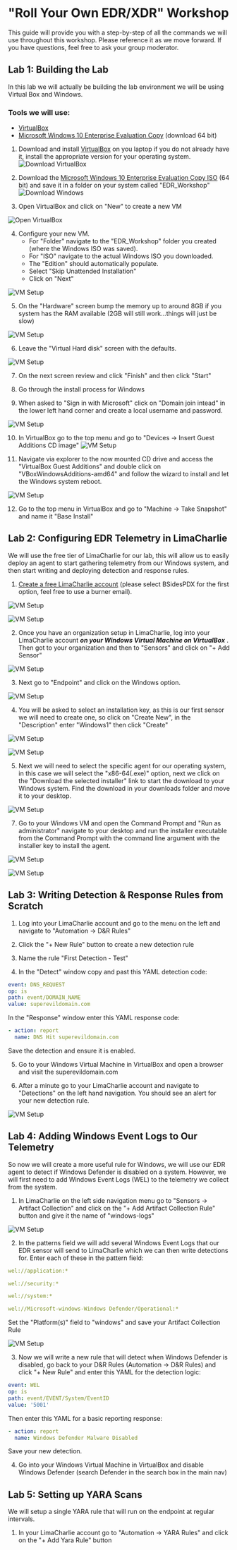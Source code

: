 # "Roll Your Own EDR/XDR" Workshop

This guide will provide you with a step-by-step of all the commands we will use throughout this workshop. Please reference it as we move forward. If you have questions, feel free to ask your group moderator.

## Lab 1: Building the Lab

In this lab we will actually be building the lab environment we will be using Virtual Box and Windows. 

### Tools we will use:

- [VirtualBox](https://www.virtualbox.org/wiki/Downloads)
- [Microsoft Windows 10 Enterprise Evaluation Copy](https://www.microsoft.com/en-us/evalcenter/download-windows-10-enterprise) (download 64 bit)

1. Download and install [VirtualBox](https://www.virtualbox.org/wiki/Downloads) on you laptop if you do not already have it, install the appropriate version for your operating system.
 ![Download VirtualBox](/img/1_virtual_box.png)

2. Download the [Microsoft Windows 10 Enterprise Evaluation Copy ISO](https://www.microsoft.com/en-us/evalcenter/download-windows-10-enterprise) (64 bit) and save it in a folder on your system called "EDR_Workshop"
 ![Download Windows](/img/2_windows_download.png)

3. Open VirtualBox and click on "New" to create a new VM

 ![Open VirtualBox](/img/3_add_vm.png)

4. Configure your new VM.
   - For "Folder" navigate to the "EDR_Workshop" folder you created (where the Windows ISO was saved).
   - For "ISO" navigate to the actual Windows ISO you downloaded.
   - The "Edition" should automatically populate.
   - Select "Skip Unattended Installation"
   - Click on "Next"
  
  ![VM Setup](/img/4_vm_setup.png)

5. On the "Hardware" screen bump the memory up to around 8GB if you system has the RAM available (2GB will still work...things will just be slow)

![VM Setup](/img/5_vm_hardware_setup.png) 

6. Leave the "Virtual Hard disk" screen with the defaults.

  ![VM Setup](/img/6_vm_storage_setup.png)

7. On the next screen review and click "Finish" and then click "Start"

8. Go through the install process for Windows

9. When asked to "Sign in with Microsoft" click on "Domain join intead" in the lower left hand corner and create a local username and password.

![VM Setup](/img/7_windows_setup1.png)

10. In VirtualBox go to the top menu and go to "Devices -> Insert Guest Additions CD image"
![VM Setup](/img/7-2_windowsvmsetup.png)

11. Navigate via explorer to the now mounted CD drive and access the "VirtualBox Guest Additions" and double click on "VBoxWindowsAdditions-amd64" and follow the wizard to install and let the Windows system reboot. 

![VM Setup](/img/7-3_windowsvmsetup.png) 

12. Go to the top menu in VirtualBox and go to "Machine -> Take Snapshot" and name it "Base Install"

## Lab 2: Configuring EDR Telemetry in LimaCharlie

We will use the free tier of LimaCharlie for our lab, this will allow us to easily deploy an agent to start gathering telemetry from our Windows system, and then start writing and deploying detection and response rules. 

1. [Create a free LimaCharlie account](https://free.limacharlie.io) (please select BSidesPDX for the first option, feel free to use a burner email).


![VM Setup](/img/8_lc_setup1.png)

![VM Setup](/img/9_lc_setup2.png)

2. Once you have an organization setup in LimaCharlie, log into your LimaCharlie account ***on your Windows Virtual Machine on VirtualBox*** . Then got to your organization and then to "Sensors" and click on "+ Add Sensor" 

![VM Setup](/img/10_sensor_setup1.png) 

3. Next go to "Endpoint" and click on the Windows option. 

![VM Setup](/img/11_sensor_setup2.png) 

4. You will be asked to select an installation key, as this is our first sensor we will need to create one, so click on "Create New", in the "Description" enter "Windows1" then click "Create"

![VM Setup](/img/12_sensor_setup3.png) 

![VM Setup](/img/13_sensor_setup4.png) 

5. Next we will need to select the specific agent for our operating system, in this case we will select the "x86-64(.exe)" option, next we click on the "Download the selected installer" link to start the download to your Windows system. Find the download in your downloads folder and move it to your desktop.

![VM Setup](/img/14_sensor_setup5.png) 

7. Go to your Windows VM and open the Command Prompt and "Run as administrator" navigate to your desktop and run the installer executable from the Command Prompt with the command line argument with the installer key to install the agent.

![VM Setup](/img/16_sensor_setup7.png) 

![VM Setup](/img/17_sensor_setup8.png) 

## Lab 3: Writing Detection & Response Rules from Scratch

1. Log into your LimaCharlie account and go to the menu on the left and navigate to "Automation -> D&R Rules"

2. Click the "+ New Rule" button to create a new detection rule

3. Name the rule "First Detection - Test"

4. In the "Detect" window copy and past this YAML detection code:

```yaml
event: DNS_REQUEST
op: is
path: event/DOMAIN_NAME
value: superevildomain.com
```
In the "Response" window enter this YAML response code:

```yaml
- action: report
  name: DNS Hit superevildomain.com
```

Save the detection and ensure it is enabled. 

5. Go to your Windows Virtual Machine in VirtualBox and open a browser and visit the superevildomain.com 

6. After a minute go to your LimaCharlie account and navigate to "Detections" on the left hand navigation. You should see an alert for your new detection rule.

![VM Setup](/img/18_first_detection_alert.png) 

## Lab 4: Adding Windows Event Logs to Our Telemetry

So now we will create a more useful rule for Windows, we will use our EDR agent to detect if Windows Defender is disabled on a system. However, we will first need to add Windows Event Logs (WEL) to the telemetry we collect from the system. 

1. In LimaCharlie on the left side navigation menu go to "Sensors -> Artifact Collection" and click on the "+ Add Artifact Collection Rule" button and give it the name of "windows-logs"

![VM Setup](/img/19_artifact_collection_rule.png) 

2. In the patterns field we will add several Windows Event Logs that our EDR sensor will send to LimaCharlie which we can then write detections for. Enter each of these in the pattern field:

```yaml
wel://application:*
```

```yaml
wel://security:*
```

```yaml
wel://system:*
```

```yaml
wel://Microsoft-windows-Windows Defender/Operational:*
```

Set the "Platform(s)" field to "windows"  and save your Artifact Collection Rule

![VM Setup](/img/20_artifact_rules.png) 

3. Now we will write a new rule that will detect when Windows Defender is disabled, go back to your D&R Rules (Automation -> D&R Rules) and click "+ New Rule" and enter this YAML for the detection logic: 

```yaml
event: WEL
op: is
path: event/EVENT/System/EventID
value: '5001'
```

Then enter this YAML for a basic reporting response: 

```yaml
- action: report
  name: Windows Defender Malware Disabled

```

Save your new detection. 

4. Go into your Windows Virtual Machine in VirtualBox and disable Windows Defender (search Defender in the search box in the main nav)

## Lab 5: Setting up YARA Scans

We will setup a single YARA rule that will run on the endpoint at regular intervals. 

1. In your LimaCharlie account go to "Automation -> YARA Rules" and click on the "+ Add Yara Rule" button
